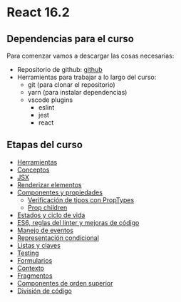 # React 16.2

## Dependencias para el curso
Para comenzar vamos a descargar las cosas necesarias:
- Repositorio de github: [github](https://github.com/FedeG/react-workshop-16-2)
- Herramientas para trabajar a lo largo del curso:
  - git (para clonar el repositorio)
  - yarn (para instalar dependencias)
  - vscode plugins
    - eslint
    - jest
    - react

## Etapas del curso
- [Herramientas](https://fedeg.github.io/react-workshop-16-2/#/react/tools.md)
- [Conceptos](https://fedeg.github.io/react-workshop-16-2/#/react/overview.md)
- [JSX](https://fedeg.github.io/react-workshop-16-2/#/react/jsx.md)
- [Renderizar elementos](https://fedeg.github.io/react-workshop-16-2/#/react/rendering_element.md)
- [Componentes y propiedades](https://fedeg.github.io/react-workshop-16-2/#/react/components_and_props.md)
  - [Verificación de tipos con PropTypes](https://fedeg.github.io/react-workshop-16-2/#/react/typechecking_with_proptypes.md)
  - [Prop children](https://fedeg.github.io/react-workshop-16-2/#/react/react_this_props_children.md)
- [Estados y ciclo de vida](https://fedeg.github.io/react-workshop-16-2/#/react/state_and_lifecycle.md)
- [ES6, reglas del linter y mejoras de código](https://fedeg.github.io/react-workshop-16-2/#/react/sugar_syntax.md)
- [Manejo de eventos](https://fedeg.github.io/react-workshop-16-2/#/react/handling_events.md)
- [Representación condicional](https://fedeg.github.io/react-workshop-16-2/#/react/conditional_rendering.md)
- [Listas y claves](https://fedeg.github.io/react-workshop-16-2/#/react/lists_and_keys.md)
- [Testing](https://fedeg.github.io/react-workshop-16-2/#/https://jestjs.io/docs/es-ES/tutorial-react)
- [Formularios](https://fedeg.github.io/react-workshop-16-2/#/react/forms.md)
- [Contexto](https://fedeg.github.io/react-workshop-16-2/#/react/context.md)
- [Fragmentos](https://fedeg.github.io/react-workshop-16-2/#/react/fragments.md)
- [Componentes de orden superior](https://fedeg.github.io/react-workshop-16-2/#/react/higher_order_components.md)
- [División de código](https://fedeg.github.io/react-workshop-16-2/#/react/code_splitting.md)